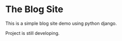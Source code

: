 # The Blog Site

This is a simple blog site demo using python django.

Project is still developing.
